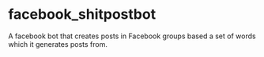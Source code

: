 # facebook_shitpostbot
A facebook bot that creates posts in Facebook groups based a set of words which it generates posts from.
